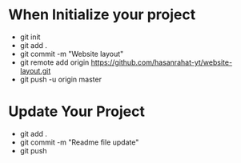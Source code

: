 # When Initialize your project
- git init
- git add .
- git commit -m "Website layout"
- git remote add origin https://github.com/hasanrahat-yt/website-layout.git
- git push -u origin master


# Update Your Project
- git add .
- git commit -m "Readme file update"
- git push 